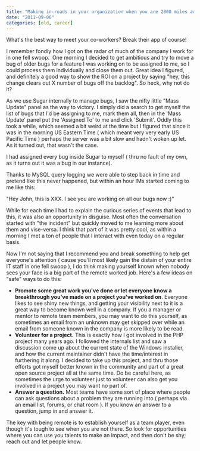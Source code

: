```yaml
---
title: "Making in-roads in your organization when you are 2000 miles away"
date: "2011-09-06"
categories: [old, career]
---
```


What's the best way to meet your co-workers? Break their app of course!

I remember fondly how I got on the radar of much of the company I work for in one fell swoop.  One morning I decided to get ambitious and try to move a bug of older bugs for a feature I was working on to be assigned to me, so I could process them individually and close them out. Great idea I figured, and definitely a good way to show the ROI on a project by saying "hey, this change clears out X number of bugs off the backlog". So heck, why not do it?

As we use Sugar internally to manage bugs, I saw the nifty little "Mass Update" panel as the way to victory. I simply did a search to get myself the list of bugs that I'd be assigning to me, mark them all, then in the 'Mass Update' panel put the 'Assigned To' to me and click 'Submit'. Oddly this took a while, which seemed a bit weird at the time but I figured that since it was in the morning US Eastern Time ( which meant very very early US Pacific Time ) perhaps the server was a bit slow and hadn't woken up let. As it turned out, that wasn't the case.

I had assigned every bug inside Sugar to myself ( thru no fault of my own, as it turns out it was a bug in our instance).

Thanks to MySQL query logging we were able to step back in time and pretend like this never happened, but within an hour IMs started coming to me like this:

"Hey John, this is XXX. I see you are working on all our bugs now :)"

While for each time I had to explain the curious series of events that lead to this, it was also an opportunity in disguise. Most often the conversation started with "the incident" but quickly moved to me learning more about them and vise-versa. I think that part of it was pretty cool, as within a morning I met a ton of people that I interact with even today on a regular basis.

Now I'm not saying that I recommend you and break something to help get everyone's attention ( cause you'll most likely gain the distain of your entire IT staff in one fell swoop ), I do think making yourself known when nobody sees your face is a big part of the remote worked job. Here's a few ideas on "safe" ways to do this:

- **Promote some great work you've done or let everyone know a breakthrough you've made on a project you've worked on**. Everyone likes to see shiny new things, and getting your visibility next to it is a great way to become known well in a company. If you a manager or mentor to remote team members, you may want to do this yourself, as sometimes an email from an unknown may get skipped over while an email from someone known in the company is more likely to be read.
- **Volunteer for a project.** This is exactly how I got involved in the PHP project many years ago. I followed the internals list and saw a discussion come up about the current state of the Windows installer, and how the current maintainer didn't have the time/interest in furthering it along. I decided to take up this project, and thru those efforts got myself better known in the community and part of a great open source project all at the same time. Do be careful here, as sometimes the urge to volunteer just to volunteer can also get you involved in a project you may want no part of.
- **Answer a question.** Most teams have some sort of place where people can ask questions about a problem they are running into ( perhaps via an email list, forums, or chat room ). If you know an answer to a question, jump in and answer it.

The key with being remote is to establish yourself as a team player, even though it's tough to see when you are not there. So look for opportunities where you can use you talents to make an impact, and then don't be shy; reach out and let people know.
